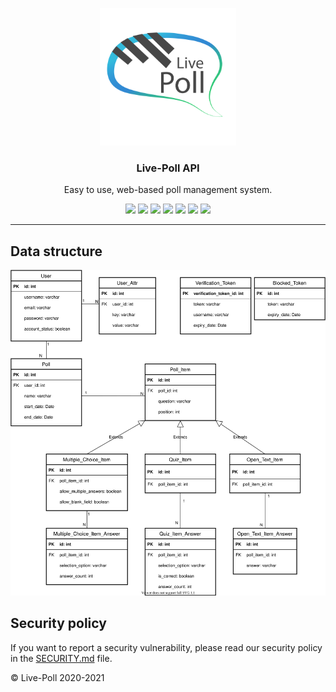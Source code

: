 <p align="center">
  <img alt="Live-Poll Logo" src="./media/logo.png" height="220" />
  <h3 align="center">Live-Poll API</h3>
  <p align="center">Easy to use, web-based poll management system.</p>
  <p align="center">
    <a target="_blank" href="https://github.com/livepoll/live-poll-api/releases/latest"><img src="https://img.shields.io/github/v/release/livepoll/live-poll-api?include_prereleases"></a>
	<a target="_blank" href="https://github.com/livepoll/live-poll-api/blob/develop/.github/workflows/ci-with-docker.yml"><img src="https://img.shields.io/github/workflow/status/livepoll/live-poll-api/CI%20with%20Docker?label=Docker%20build"></a>
    <a target="_blank" href="./.github/workflows/ci.yml"><img src="https://github.com/livepoll/live-poll-api/workflows/CI/badge.svg"></a>
	<a target="_blank" href="https://sonarqube.live-poll.de/dashboard?id=live-poll-api"><img src="https://sonarqube.live-poll.de/api/project_badges/measure?project=live-poll-api&metric=alert_status"></a>
	<a target="_blank" href="https://codecov.io/gh/livepoll/live-poll-api"><img src="https://codecov.io/gh/livepoll/live-poll-api/branch/master/graph/badge.svg"></a>
    <a target="_blank" href="https://makeapullrequest.com"><img src="https://img.shields.io/badge/PRs-welcome-brightgreen.svg"></a>
    <a target="_blank" href="./LICENSE"><img src="https://img.shields.io/github/license/livepoll/live-poll-api"></a>
  </p>
</p>

---

## Data structure
![Data structure](media/er-diagram.svg "Data structure")

## Security policy
If you want to report a security vulnerability, please read our security policy in the [SECURITY.md](SECURITY.md) file.

© Live-Poll 2020-2021